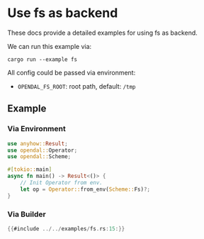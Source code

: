 # Use fs as backend

These docs provide a detailed examples for using fs as backend.

We can run this example via:

```shell
cargo run --example fs
```

All config could be passed via environment:

- `OPENDAL_FS_ROOT`: root path, default: `/tmp`

## Example

### Via Environment

```rust
use anyhow::Result;
use opendal::Operator;
use opendal::Scheme;

#[tokio::main]
async fn main() -> Result<()> {
    // Init Operator from env.
    let op = Operator::from_env(Scheme::Fs)?;
}
```

### Via Builder

```rust
{{#include ../../examples/fs.rs:15:}}
```
